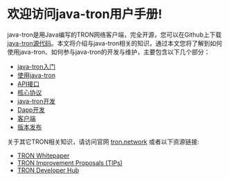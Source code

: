 # 欢迎访问java-tron用户手册!

java-tron是用Java编写的TRON网络客户端，完全开源，您可以在Github上下载 [java-tron源代码](https://github.com/tronprotocol/java-tron)。本文将介绍与java-tron相关的知识，通过本文您将了解到如何使用java-tron、如何参与java-tron的开发与维护，主要包含以下几个部分：

* [java-tron入门](getting_started/getting_started_with_javatron.md)
* [使用java-tron](using_javatron/installing_javatron.md)
* [API接口](api/http.md)
* [核心协议](mechanism-algorithm/dpos.md)
* [java-tron开发](developers/java-tron.md)
* [Dapp开发](contracts/tools.md)
* [客户端](clients/wallet-cli.md)
* [版本发布](releases/upgrade-instruction.md)


关于其它TRON相关知识，请访问官网 [tron.network](https://tron.network/index?lng=zh) 或者以下资源链接:

* [TRON Whitepaper](https://tron.network/static/doc/white_paper_v_2_0.pdf)
* [TRON Improvement Proposals (TIPs)](https://github.com/tronprotocol/tips)
* [TRON Developer Hub](https://developers.tron.network/)


